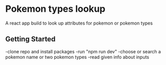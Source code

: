 # Pokemon types lookup

A react app build to look up attributes for pokemon or pokemon types

## Getting Started

-clone repo and install packages
-run "npm run dev"
-choose or search a pokemon name or two pokemon types
-read given info about inputs